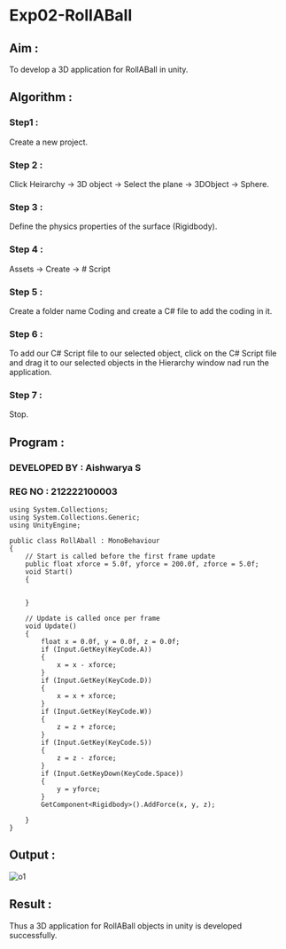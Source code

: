 # Exp02-RollABall

## Aim :

To develop a 3D application for RollABall in unity.

## Algorithm :

### Step1 :

Create a new project.

### Step 2 :

Click Heirarchy -> 3D object -> Select the plane -> 3DObject -> Sphere.

### Step 3 :

Define the physics properties of the surface (Rigidbody).

### Step 4 :

Assets -> Create -> # Script 

### Step 5 :

Create a folder name Coding and create a C# file to add the coding in it.

### Step 6 :

To add our C# Script file to our selected object, click on the C# Script file and drag it to our selected objects in the Hierarchy window nad run the application.

### Step 7 :

Stop.

## Program :
 
### DEVELOPED BY : Aishwarya S
### REG NO : 212222100003
```
using System.Collections;
using System.Collections.Generic;
using UnityEngine;

public class RollAball : MonoBehaviour
{
    // Start is called before the first frame update
    public float xforce = 5.0f, yforce = 200.0f, zforce = 5.0f;
    void Start()
    {


    }

    // Update is called once per frame
    void Update()
    {
        float x = 0.0f, y = 0.0f, z = 0.0f;
        if (Input.GetKey(KeyCode.A))
        {
            x = x - xforce;
        }
        if (Input.GetKey(KeyCode.D))
        {
            x = x + xforce;
        }
        if (Input.GetKey(KeyCode.W))
        {
            z = z + zforce;
        }
        if (Input.GetKey(KeyCode.S))
        {
            z = z - zforce;
        }
        if (Input.GetKeyDown(KeyCode.Space))
        {
            y = yforce;
        }
        GetComponent<Rigidbody>().AddForce(x, y, z);

    }
}
```
## Output :

![o1](https://github.com/Abrinnisha6/Exp02-RollABall/assets/118889454/bc80037b-e0a6-4a76-98d6-48cf9ceb8a04)



## Result :

Thus a 3D application for RollABall objects in unity is developed successfully.
